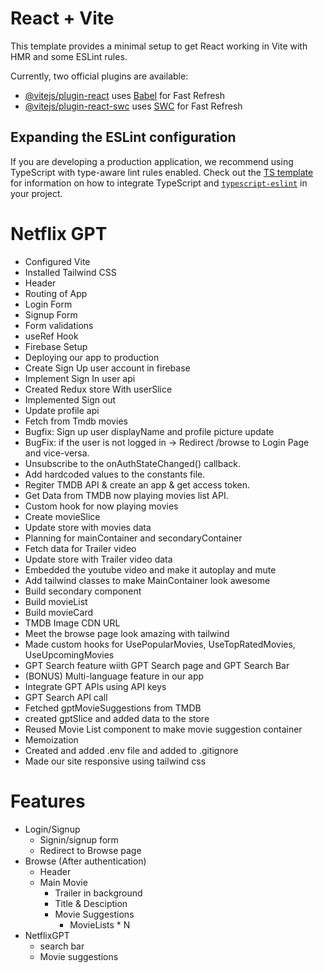 # React + Vite

This template provides a minimal setup to get React working in Vite with HMR and some ESLint rules.

Currently, two official plugins are available:

- [@vitejs/plugin-react](https://github.com/vitejs/vite-plugin-react/blob/main/packages/plugin-react) uses [Babel](https://babeljs.io/) for Fast Refresh
- [@vitejs/plugin-react-swc](https://github.com/vitejs/vite-plugin-react/blob/main/packages/plugin-react-swc) uses [SWC](https://swc.rs/) for Fast Refresh

## Expanding the ESLint configuration

If you are developing a production application, we recommend using TypeScript with type-aware lint rules enabled. Check out the [TS template](https://github.com/vitejs/vite/tree/main/packages/create-vite/template-react-ts) for information on how to integrate TypeScript and [`typescript-eslint`](https://typescript-eslint.io) in your project.

# Netflix GPT

- Configured Vite
- Installed Tailwind CSS
- Header
- Routing of App
- Login Form
- Signup Form
- Form validations
- useRef Hook
- Firebase Setup
- Deploying our app to production
- Create Sign Up user account in firebase
- Implement Sign In user api
- Created Redux store With userSlice
- Implemented Sign out
- Update profile api
- Fetch from Tmdb movies
- Bugfix: Sign up user displayName and profile picture update
- BugFix: if the user is not logged in -> Redirect /browse to Login Page and vice-versa.
- Unsubscribe to the onAuthStateChanged() callback.
- Add hardcoded values to the constants file.
- Regiter TMDB API & create an app & get access token.
- Get Data from TMDB now playing movies list API.
- Custom hook for now playing movies
- Create movieSlice
- Update store with movies data
- Planning for mainContainer and secondaryContainer
- Fetch data for Trailer video
- Update store with Trailer video data
- Embedded the youtube video and make it autoplay and mute
- Add tailwind classes to make MainContainer look awesome
- Build secondary component
- Build movieList
- Build movieCard
- TMDB Image CDN URL
- Meet the browse page look amazing with tailwind
- Made custom hooks for UsePopularMovies, UseTopRatedMovies, UseUpcomingMovies
- GPT Search feature wiith GPT Search page and GPT Search Bar
- (BONUS) Multi-language feature in our app
- Integrate GPT APIs using API keys
- GPT Search API call
- Fetched gptMovieSuggestions from TMDB
- created gptSlice and added data to the store
- Reused Movie List component to make movie suggestion container
- Memoization
- Created and added .env file and added to .gitignore
- Made our site responsive using tailwind css

# Features

- Login/Signup
  - Signin/signup form
  - Redirect to Browse page
- Browse (After authentication)
  - Header
  - Main Movie
    - Trailer in background
    - Title & Desciption
    - Movie Suggestions
      - MovieLists \* N
- NetflixGPT
  - search bar
  - Movie suggestions
